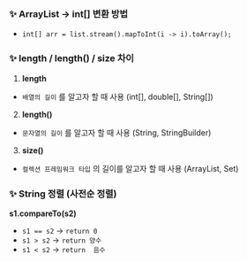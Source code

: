 ### ✨ ArrayList<Integer> -> int[] 변환 방법   
- `int[] arr = list.stream().mapToInt(i -> i).toArray();`

### ✨ length / length() / size 차이
1. **length**
- `배열의 길이` 를 알고자 할 때 사용 (int[], double[], String[])
2. **length()**
- `문자열의 길이` 를 알고자 할 때 사용 (String, StringBuilder)
3. **size()**
- `컬렉션 프레임워크 타입` 의 길이를 알고자 할 때 사용 (ArrayList, Set)   
  
### ✨ String 정렬 (사전순 정렬)  
**s1.compareTo(s2)**  <br>
- `s1 == s2`  -> `return 0`  
- `s1 > s2` -> `return 양수`  
- `s1 < s2` -> `return  음수`  
